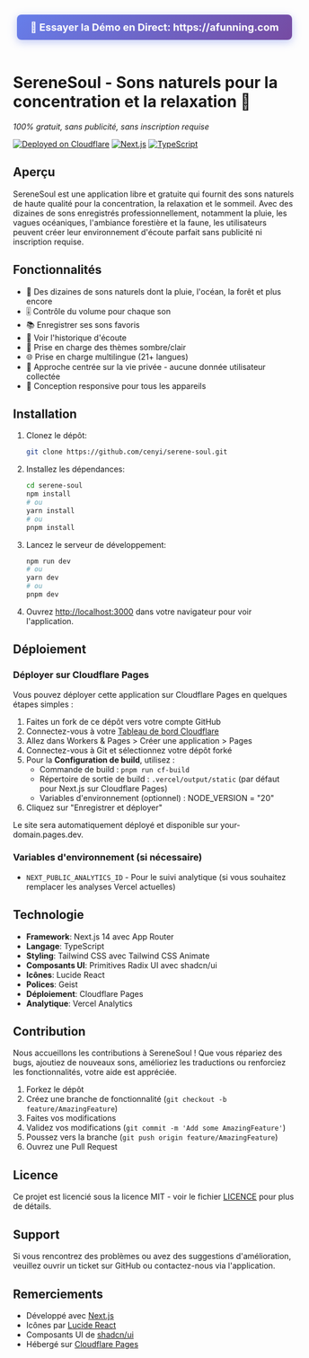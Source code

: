 <div align="center">
  <a href="https://afunning.com" style="display: inline-block; padding: 12px 24px; background: linear-gradient(135deg, #667eea 0%, #764ba2 100%); color: white; text-decoration: none; border-radius: 8px; font-size: 18px; font-weight: bold; margin-bottom: 20px; box-shadow: 0 4px 15px rgba(102, 126, 234, 0.4);">
    🚀 Essayer la Démo en Direct: https://afunning.com
  </a>
</div>

# SereneSoul - Sons naturels pour la concentration et la relaxation 🌿

*100% gratuit, sans publicité, sans inscription requise*

[![Deployed on Cloudflare](https://img.shields.io/badge/Deployed%20on-Vercel-black?style=for-the-badge&logo=vercel)](https://afunning.com)
[![Next.js](https://img.shields.io/badge/Next.js-14-black?style=for-the-badge&logo=next.js)](https://nextjs.org/)
[![TypeScript](https://img.shields.io/badge/TypeScript-5-black?style=for-the-badge&logo=typescript)](https://www.typescriptlang.org/)

## Aperçu

SereneSoul est une application libre et gratuite qui fournit des sons naturels de haute qualité pour la concentration, la relaxation et le sommeil. Avec des dizaines de sons enregistrés professionnellement, notamment la pluie, les vagues océaniques, l'ambiance forestière et la faune, les utilisateurs peuvent créer leur environnement d'écoute parfait sans publicité ni inscription requise.

## Fonctionnalités
- 🎵 Des dizaines de sons naturels dont la pluie, l'océan, la forêt et plus encore
- 🎚️ Contrôle du volume pour chaque son
- 📚 Enregistrer ses sons favoris
- 📜 Voir l'historique d'écoute
- 🎨 Prise en charge des thèmes sombre/clair
- 🌐 Prise en charge multilingue (21+ langues)
- 🔐 Approche centrée sur la vie privée - aucune donnée utilisateur collectée
- 📱 Conception responsive pour tous les appareils

## Installation

1. Clonez le dépôt:
   ```bash
   git clone https://github.com/cenyi/serene-soul.git
   ```

2. Installez les dépendances:
   ```bash
   cd serene-soul
   npm install
   # ou
   yarn install
   # ou
   pnpm install
   ```

3. Lancez le serveur de développement:
   ```bash
   npm run dev
   # ou
   yarn dev
   # ou
   pnpm dev
   ```

4. Ouvrez [http://localhost:3000](http://localhost:3000) dans votre navigateur pour voir l'application.

## Déploiement

### Déployer sur Cloudflare Pages

Vous pouvez déployer cette application sur Cloudflare Pages en quelques étapes simples :

1. Faites un fork de ce dépôt vers votre compte GitHub
2. Connectez-vous à votre [Tableau de bord Cloudflare](https://dash.cloudflare.com/)
3. Allez dans Workers & Pages > Créer une application > Pages
4. Connectez-vous à Git et sélectionnez votre dépôt forké
5. Pour la **Configuration de build**, utilisez :
   - Commande de build : `pnpm run cf-build`
   - Répertoire de sortie de build : `.vercel/output/static` (par défaut pour Next.js sur Cloudflare Pages)
   - Variables d'environnement (optionnel) : NODE_VERSION = "20"
6. Cliquez sur "Enregistrer et déployer"

Le site sera automatiquement déployé et disponible sur your-domain.pages.dev.

### Variables d'environnement (si nécessaire)
- `NEXT_PUBLIC_ANALYTICS_ID` - Pour le suivi analytique (si vous souhaitez remplacer les analyses Vercel actuelles)

## Technologie
- **Framework**: Next.js 14 avec App Router
- **Langage**: TypeScript
- **Styling**: Tailwind CSS avec Tailwind CSS Animate
- **Composants UI**: Primitives Radix UI avec shadcn/ui
- **Icônes**: Lucide React
- **Polices**: Geist
- **Déploiement**: Cloudflare Pages
- **Analytique**: Vercel Analytics

## Contribution

Nous accueillons les contributions à SereneSoul ! Que vous répariez des bugs, ajoutiez de nouveaux sons, amélioriez les traductions ou renforciez les fonctionnalités, votre aide est appréciée.

1. Forkez le dépôt
2. Créez une branche de fonctionnalité (`git checkout -b feature/AmazingFeature`)
3. Faites vos modifications
4. Validez vos modifications (`git commit -m 'Add some AmazingFeature'`)
5. Poussez vers la branche (`git push origin feature/AmazingFeature`)
6. Ouvrez une Pull Request

## Licence

Ce projet est licencié sous la licence MIT - voir le fichier [LICENCE](../LICENSE) pour plus de détails.

## Support

Si vous rencontrez des problèmes ou avez des suggestions d'amélioration, veuillez ouvrir un ticket sur GitHub ou contactez-nous via l'application.

## Remerciements

- Développé avec [Next.js](https://nextjs.org/)
- Icônes par [Lucide React](https://lucide.dev/)
- Composants UI de [shadcn/ui](https://ui.shadcn.com/)
- Hébergé sur [Cloudflare Pages](https://pages.cloudflare.com/)